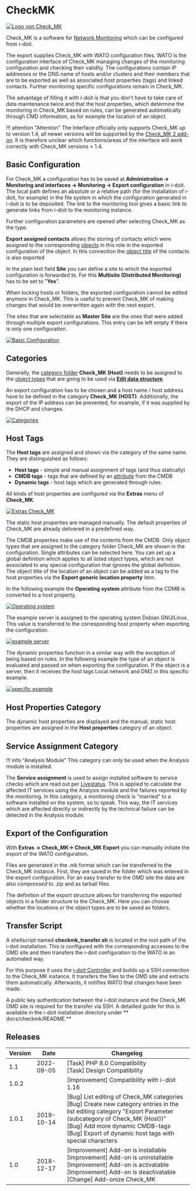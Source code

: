 # CheckMK

[![Logo von Check_MK](../assets/images/en/i-doit-add-ons/checkmk/1-cmk.gif)](../assets/images/en/i-doit-add-ons/checkmk/1-cmk.gif)

Check_MK is a software for [Network Monitoring](../automation-and-integration/network-monitoring/index.md) which can be configured from i-doit.

The export supplies Check_MK with WATO configuration files. WATO is the configuration interface of Check_MK managing changes of the monitoring configuration and checking their validity. The configurations contain IP addresses or the DNS name of hosts and/or clusters and their members that are to be exported as well as associated host properties (tags) and linked contacts. Further monitoring specific configurations remain in Check_MK.

The advantage of filling it with i-doit is that you don't have to take care of data maintenance twice and that the host properties, which determine the monitoring in Check_MK based on rules, can be generated automatically through CMD information, as for example the location of an object.

!!! attention "Attention"
    The Interface officially only supports Check_MK up to version 1.4, all newer versions will be supported by the [Check_MK 2 add-on](./checkmk2/index.md).
    It is therefore unclear which functions/areas of the interface will work correctly with Check_MK versions > 1.4.

## Basic Configuration

For Check_MK a configuration has to be saved at **Administration → Monitoring and interfaces → Monitoring → Export configuration** in i-doit. The local path defines an absolute or a relative path (for the installation of i-doit, for example) in the file system in which the configuration generated in i-doit is to be deposited. The link to the monitoring tool gives a basic link to generate links from i-doit to the monitoring instance.

Further configuration parameters are opened after selecting Check_MK as the type.

**Export assigned contacts** allows the storing of contacts which were assigned to the corresponding [objects](../basics/structure-of-the-it-documentation.md) in this role in the exported configuration of the object. In this connection the [object title](../basics/unique-references.md) of the contacts is also exported

In the plain text field **Site** you can define a site to which the exported configuration is forwarded to. For this **Multisite (Distributed Monitoring)** has to be set to "**Yes**".

When locking hosts or folders, the exported configuration cannot be edited anymore in Check_MK. This is useful to prevent Check_MK of making changes that would be overwritten again with the next export.

The sites that are selectable as **Master Site** are the ones that were added through multiple export configurations. This entry can be left empty if there is only one configuration.

[![Basic Configuration](../assets/images/en/i-doit-add-ons/checkmk/2-cmk.png)](../assets/images/en/i-doit-add-ons/checkmk/2-cmk.png)

## Categories

Generally, the [category folder](../basics/structure-of-the-it-documentation.md) **Check_MK (Host)** needs to be assigned to the [object types](../basics/structure-of-the-it-documentation.md) that are going to be used via **[Edit data structure](../basics/assignment-of-categories-to-object-types.md)**.

An export configuration has to be chosen and a host name / host address have to be defined in the category **Check_MK (HOST)**. Additionally, the export of the IP address can be prevented, for example, if it was supplied by the DHCP and changes.

[![Categories](../assets/images/en/i-doit-add-ons/checkmk/3-cmk.png)](../assets/images/en/i-doit-add-ons/checkmk/3-cmk.png)

## Host Tags

The **Host tags** are assigned and shown via the category of the same name. They are distinguished as follows:

-   **Host tags** - simple and manual assignment of tags (and thus statically)
-   **CMDB tags** - tags that are defined by an [attribute](../basics/structure-of-the-it-documentation.md) from the CMDB
-   **Dynamic tags** - host tags which are generated through rules

All kinds of host properties are configured via the **Extras** menu of **Check_MK**.

[![Extras Check_MK](../assets/images/en/i-doit-add-ons/checkmk/4-cmk.png)](../assets/images/en/i-doit-add-ons/checkmk/4-cmk.png)

The static host properties are managed manually. The default properties of Check_MK are already delivered in a predefined way.

The CMDB properties make use of the contents from the CMDB. Only object types that are assigned to the category folder Check_MK are shown in the configuration. Single attributes can be selected here. You can set up a global definition which applies to all listed object types, which are not associated to any special configuration that ignores the global definition. The object title of the location of an object can be added as a tag to the host properties via the **Export generic location property** item.

In the following example the **Operating system** attribute from the CDMB is converted to a host property.

[![Operating system](../assets/images/en/i-doit-add-ons/checkmk/5-cmk.png)](../assets/images/en/i-doit-add-ons/checkmk/5-cmk.png)

The example server is assigned to the operating system Debian GNU/Linux. This value is transferred to the corresponding host property when exporting the configuration.

[![example server ](../assets/images/en/i-doit-add-ons/checkmk/6-cmk.png)](../assets/images/en/i-doit-add-ons/checkmk/6-cmk.png)

The dynamic properties function in a similar way with the exception of being based on rules. In the following example the type of an object is evaluated and passed on when exporting the configuration. If the object is a server, then it receives the host tags Local network and DMZ in this specific example.

[![specific example](../assets/images/en/i-doit-add-ons/checkmk/7-cmk.png)](../assets/images/en/i-doit-add-ons/checkmk/7-cmk.png)

## Host Properties Category

The dynamic host properties are displayed and the manual, static host properties are assigned in the **Host properties** category of an object.

## Service Assignment Category

!!! info "Analysis Module"
    This category can only be used when the Analysis module is installed.

The **Service assignment** is used to assign installed software to service checks which are read out per [Livestatus](../automation-and-integration/network-monitoring/fetch-data-with-livestatus-ndo.md). This is applied to calculate the affected IT services using the Analysis module and the failures reported by the monitoring. In this category, a monitoring check is "married" to a software installed on the system, so to speak. This way, the IT services which are affected directly or indirectly by the technical failure can be detected in the Analysis module.

## Export of the Configuration

With **Extras → Check_MK→ Check_MK Export** you can manually initiate the export of the WATO configuration.

Files are generated in the .mk format which can be transferred to the Check_MK instance. First, they are saved in the folder which was entered in the export configuration. For an easy transfer to the OMD site the data are also _compressed_ to .zip and as tarball files.

The definition of the export structure allows for transferring the exported objects in a folder structure to the Check_MK. Here you can choose whether the locations or the object types are to be saved as folders.

## Transfer Script

A shellscript named **checkmk_transfer.sh** is located in the root path of the i-doit installation. This is configured with the corresponding accesses to the OMD site and then transfers the i-doit configuration to the WATO in an automated way.

For this purpose it uses the [i-doit Controller](../automation-and-integration/cli/index.md) and builds up a SSH connection to the Check_MK instance. It transfers the files to the OMD site and extracts them automatically. Afterwards, it notifies WATO that changes have been made.

A public key authentication between the i-doit instance and the Check_MK OMD site is required for the transfer via SSH. A detailled guide for this is available in the i-doit installation directory under ** docs/checkmk/README.**

## Releases

| Version | Date | Changelog |
| --- | --- | --- |
| 1.1 | 2022-09-05 | [Task] PHP 8.0 Compatibility  <br>[Task] Design Compatibility |
| 1.0.2 |     | [Improvement] Compatibility with i-doit 1.16 |
| 1.0.1 | 2019-10-14 | [Bug] List editing of Check_MK categories<br>[Bug] Create new category entries in the list editing category "Export Parameter (subcategory of Check_MK (Host))"<br>[Bug] Add more dynamic CMDB-tags<br>[Bug] Export of dynamic host tags with special characters<br> |
| 1.0 | 2018-12-17 | [Improvement] Add-on is installable<br>[Improvement] Add-on is uninstallable<br>[Improvement] Add-on is activatable<br>[Improvement] Add-on is deactivatable<br>[Change] Add-onize Check_MK<br> |
